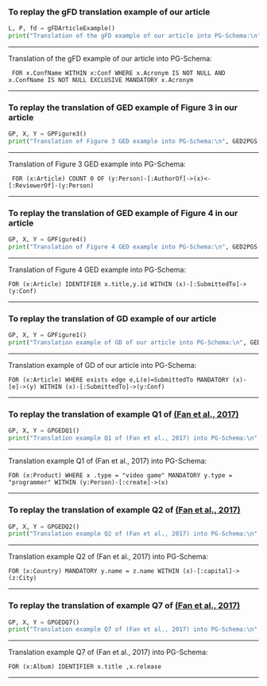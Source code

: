 ### To replay the gFD translation example of our article
```python
L, P, fd = gFDArticleExample()
print("Translation of the gFD example of our article into PG-Schema:\n",gFD2PGS(L,P,fd))
```
***
Translation of the gFD example of our article into PG-Schema:

` FOR x.ConfName WITHIN x:Conf
	WHERE x.Acronym IS NOT NULL AND x.ConfName IS NOT NULL
		EXCLUSIVE MANDATORY x.Acronym`
***

### To replay the translation of GED example of Figure 3 in our article
```python
GP, X, Y = GPFigure3()
print("Translation of Figure 3 GED example into PG-Schema:\n", GED2PGS(GP,X,Y), sep="")
```
***
Translation of Figure 3 GED example into PG-Schema:

` FOR (x:Article)
COUNT 0 OF (y:Person)-[:AuthorOf]->(x)<-[:ReviewerOf]-(y:Person)` 
***

### To replay the translation of GED example of Figure 4 in our article
```python
GP, X, Y = GPFigure4()
print("Translation of Figure 4 GED example into PG-Schema:\n", GED2PGS(GP,X,Y), sep="")
```
***
Translation of Figure 4 GED example into PG-Schema:

`FOR (x:Article)
IDENTIFIER x.title,y.id WITHIN (x)-[:SubmittedTo]->(y:Conf)` 
***

### To replay the translation of GD example of our article
```python
GP, X, Y = GPFigure1()
print("Translation example of GD of our article into PG-Schema:\n", GED2PGS(GP,X,Y), sep="")
```
***
Translation example of GD of our article into PG-Schema:

`FOR (x:Article)
WHERE exists edge e,L(e)=SubmittedTo
MANDATORY (x)-[e]->(y) WITHIN (x)-[:SubmittedTo]->(y:Conf)`
***

### To replay the translation of example Q1 of [(Fan et al., 2017)](https://www.pure.ed.ac.uk/ws/portalfiles/portal/44159778/pods17.pdf)
```python
GP, X, Y = GPGEDQ1()
print("Translation example Q1 of (Fan et al., 2017) into PG-Schema:\n", GED2PGS(GP,X,Y), sep="")
```
***
Translation example Q1 of (Fan et al., 2017) into PG-Schema:

`FOR (x:Product)
WHERE x .type = "video game"
MANDATORY y.type = "programmer" WITHIN (y:Person)-[:create]->(x)`
***

### To replay the translation of example Q2 of [(Fan et al., 2017)](https://www.pure.ed.ac.uk/ws/portalfiles/portal/44159778/pods17.pdf)
```python
GP, X, Y = GPGEDQ2()
print("Translation example Q2 of (Fan et al., 2017) into PG-Schema:\n", GED2PGS(GP,X,Y), sep="")
```
***
Translation example Q2 of (Fan et al., 2017) into PG-Schema:

`FOR (x:Country)
MANDATORY y.name = z.name WITHIN (x)-[:capital]->(z:City)`
***

### To replay the translation of example Q7 of [(Fan et al., 2017)](https://www.pure.ed.ac.uk/ws/portalfiles/portal/44159778/pods17.pdf)
```python
GP, X, Y = GPGEDQ7()
print("Translation example Q7 of (Fan et al., 2017) into PG-Schema:\n", GED2PGS(GP,X,Y), sep="")
```
***
Translation example Q7 of (Fan et al., 2017) into PG-Schema:

`FOR (x:Album)
IDENTIFIER x.title ,x.release `
***
